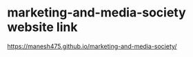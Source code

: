 # marketing-and-media-society website link
https://manesh475.github.io/marketing-and-media-society/ 
